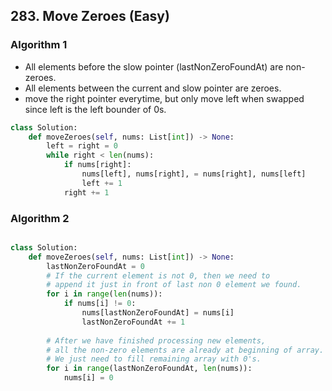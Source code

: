 ## 283. Move Zeroes (Easy)
### Algorithm 1
- All elements before the slow pointer (lastNonZeroFoundAt) are non-zeroes.
- All elements between the current and slow pointer are zeroes.
- move the right pointer everytime, but only move left when swapped since left is the left bounder of 0s.

```python
class Solution:
    def moveZeroes(self, nums: List[int]) -> None:
        left = right = 0
        while right < len(nums):
            if nums[right]:
                nums[left], nums[right], = nums[right], nums[left]
                left += 1
            right += 1
```

### Algorithm 2
```python

class Solution:
    def moveZeroes(self, nums: List[int]) -> None:
        lastNonZeroFoundAt = 0
        # If the current element is not 0, then we need to
        # append it just in front of last non 0 element we found. 
        for i in range(len(nums)):
            if nums[i] != 0:
                nums[lastNonZeroFoundAt] = nums[i]
                lastNonZeroFoundAt += 1
        
        # After we have finished processing new elements,
        # all the non-zero elements are already at beginning of array.
        # We just need to fill remaining array with 0's.
        for i in range(lastNonZeroFoundAt, len(nums)):
            nums[i] = 0
```
